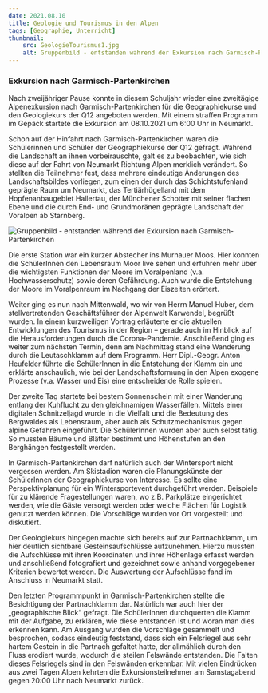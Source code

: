 ```yaml
---
date: 2021.08.10
title: Geologie und Tourismus in den Alpen
tags: [Geographie, Unterricht]
thumbnail: 
    src: GeologieTourismus1.jpg
    alt: Gruppenbild - entstanden während der Exkursion nach Garmisch-Partenkirchen
---
```


### Exkursion nach Garmisch-Partenkirchen

Nach zweijähriger Pause konnte in diesem Schuljahr wieder eine zweitägige Alpenexkursion nach Garmisch-Partenkirchen für die Geographiekurse und den Geologiekurs der Q12 angeboten werden. Mit einem straffen Programm im Gepäck startete die Exkursion am 08.10.2021 um 6:00 Uhr in Neumarkt.

Schon auf der Hinfahrt nach Garmisch-Partenkirchen waren die Schülerinnen und Schüler der Geographiekurse der Q12 gefragt. Während die Landschaft an ihnen vorbeirauschte, galt es zu beobachten, wie sich diese auf der Fahrt von Neumarkt Richtung Alpen merklich verändert. So stellten die Teilnehmer fest, dass mehrere eindeutige Änderungen des Landschaftsbildes vorliegen, zum einen der durch das Schichtstufenland geprägte Raum um Neumarkt, das Tertiärhügelland mit dem Hopfenanbaugebiet Hallertau, der Münchener Schotter mit seiner flachen Ebene und die durch End- und Grundmoränen geprägte Landschaft der Voralpen ab Starnberg.

![Gruppenbild - entstanden während der Exkursion nach Garmisch-Partenkirchen](/images/GeologieTourismus1.jpg)

Die erste Station war ein kurzer Abstecher ins Murnauer Moos. Hier konnten die SchülerInnen den Lebensraum Moor live sehen und erfuhren mehr über die wichtigsten Funktionen der Moore im Voralpenland (v.a. Hochwasserschutz) sowie deren Gefährdung. Auch wurde die Entstehung der Moore im Voralpenraum im Nachgang der Eiszeiten erörtert.

Weiter ging es nun nach Mittenwald, wo wir von Herrn Manuel Huber, dem stellvertretenden Geschäftsführer der Alpenwelt Karwendel, begrüßt wurden. In einem kurzweiligen Vortrag erläuterte er die aktuellen Entwicklungen des Tourismus in der Region – gerade auch im Hinblick auf die Herausforderungen durch die Corona-Pandemie. Anschließend ging es weiter zum nächsten Termin, denn am Nachmittag stand eine Wanderung durch die Leutaschklamm auf dem Programm. Herr Dipl.-Geogr. Anton Heufelder führte die SchülerInnen in die Entstehung der Klamm ein und erklärte anschaulich, wie bei der Landschaftsformung in den Alpen exogene Prozesse (v.a. Wasser und Eis) eine entscheidende Rolle spielen.

Der zweite Tag startete bei bestem Sonnenschein mit einer Wanderung entlang der Kuhflucht zu den gleichnamigen Wasserfällen. Mittels einer digitalen Schnitzeljagd wurde in die Vielfalt und die Bedeutung des Bergwaldes als Lebensraum, aber auch als Schutzmechanismus gegen alpine Gefahren eingeführt. Die SchülerInnen wurden aber auch selbst tätig. So mussten Bäume und Blätter bestimmt und Höhenstufen an den Berghängen festgestellt werden.

In Garmisch-Partenkirchen darf natürlich auch der Wintersport nicht vergessen werden. Am Skistadion waren die Planungskünste der SchülerInnen der Geographiekurse von Interesse. Es sollte eine Perspektivplanung für ein Wintersportevent durchgeführt werden. Beispiele für zu klärende Fragestellungen waren, wo z.B. Parkplätze eingerichtet werden, wie die Gäste versorgt werden oder welche Flächen für Logistik genutzt werden können. Die Vorschläge wurden vor Ort vorgestellt und diskutiert. 

Der Geologiekurs hingegen machte sich bereits auf zur Partnachklamm, um hier deutlich sichtbare Gesteinsaufschlüsse aufzunehmen. Hierzu mussten die Aufschlüsse mit ihren Koordinaten und ihrer Höhenlage erfasst werden und anschließend fotografiert und gezeichnet sowie anhand vorgegebener Kriterien bewertet werden. Die Auswertung der Aufschlüsse fand im Anschluss in Neumarkt statt.

Den letzten Programmpunkt in Garmisch-Partenkirchen stellte die Besichtigung der Partnachklamm dar. Natürlich war auch hier der „geographische Blick“ gefragt. Die SchülerInnen durchquerten die Klamm mit der Aufgabe, zu erklären, wie diese entstanden ist und woran man dies erkennen kann. Am Ausgang wurden die Vorschläge gesammelt und besprochen, sodass eindeutig feststand, dass sich ein Felsriegel aus sehr hartem Gestein in die Partnach gefaltet hatte, der allmählich durch den Fluss erodiert wurde, wodurch die steilen Felswände entstanden. Die Falten dieses Felsriegels sind in den Felswänden erkennbar. Mit vielen Eindrücken aus zwei Tagen Alpen kehrten die Exkursionsteilnehmer am Samstagabend gegen 20:00 Uhr nach Neumarkt zurück.

